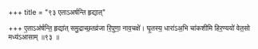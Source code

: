 +++
title = "९३ एताऽअर्षन्ति हृद्यात्"

+++
ए॒ताऽअ॑र्षन्ति॒ हृद्या॑त् समु॒द्राच्छ॒तव्र॑जा रि॒पुणा॒ नाव॒चक्षे॑। घृ॒तस्य॒ धारा॑ऽअ॒भि चा॑कशीमि हिर॒ण्ययो॑ वेत॒सो मध्य॑ऽआसाम् ॥९३ ॥